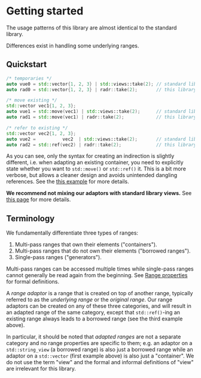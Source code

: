 # Getting started

The usage patterns of this library are almost identical to the standard library.

Differences exist in handling some underlying ranges.

## Quickstart

```cpp
/* temporaries */
auto vue0 = std::vector{1, 2, 3} | std::views::take(2); // standard library
auto rad0 = std::vector{1, 2, 3} | radr::take(2);       // this library

/* move existing */
std::vector vec1{1, 2, 3};
auto vue1 = std::move(vec1) | std::views::take(2);      // standard library
auto rad1 = std::move(vec1) | radr::take(2);            // this library

/* refer to existing */
std::vector vec2{1, 2, 3};
auto vue2 =          vec2  | std::views::take(2);       // standard library
auto rad2 = std::ref(vec2) | radr::take(2);             // this library ← DIFFERENCE
```

As you can see, only the syntax for creating an indirection is slightly different, i.e. when adapting an existing container, you need to explicitly state whether you want to `std::move()` or `std::ref()` it.
This is a bit more verbose, but allows a cleaner design and avoids unintended dangling references. See the [this example](./safety.md) for more details.

**We recommend not mixing our adaptors with standard library views.**
See [this page](./range_properties.md#Caveat) for more details.

## Terminology

We fundamentally differentiate three types of ranges:

1. Multi-pass ranges that own their elements ("containers").
2. Multi-pass ranges that do not own their elements ("borrowed ranges").
3. Single-pass ranges ("generators").

Multi-pass ranges can be accessed multiple times while single-pass ranges cannot generally be read again from the beginning.
See [Range properties](./range_properties.md) for formal definitions.

A *range adaptor* is a range that is created on top of another range, typically referred to as the *underlying range* or
the *original range*.
Our range adaptors can be created on any of these three categories, and will result in an adapted range of the same
category, except that `std::ref()`-ing an existing range always leads to a borrowed range (see the third example above).

In particular, it should be noted that *adapted ranges* are not a separate category and no range properties are specific to them; e.g. an adaptor on a `std::string_view` (a borrowed range) is also just a borrowed range while an adaptor on a `std::vector` (first example above) is also just a "container".
We do not use the term "view" and the formal and informal definitions of "view" are irrelevant for this library.
